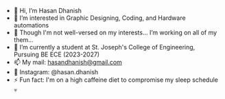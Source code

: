 - 👋 Hi, I’m Hasan Dhanish
- 👀 I’m interested in Graphic Designing, Coding, and Hardware automations
- 💞️ Though I'm not well-versed on my interests... I’m working on all of my them...
- 🌱 I’m currently a student at St. Joseph's College of Engineering, Pursuing BE ECE (2023-2027) 
- 📫 My mail: hasandhanish@gmail.com
- 🦉 Instagram: @hasan.dhanish
- ⚡ Fun fact: I'm on a high caffeine diet to compromise my sleep schedule 💀

<!---
hasan-dhanish/hasan-dhanish is a ✨ special ✨ repository because its `README.md` (this file) appears on your GitHub profile.
You can click the Preview link to take a look at your changes.
--->
